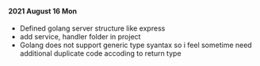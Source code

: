 #### 2021 August 16 Mon

- Defined golang server structure like express
- add service, handler folder in project
- Golang does not support generic type syantax so i feel sometime need additional duplicate code accoding to return type
